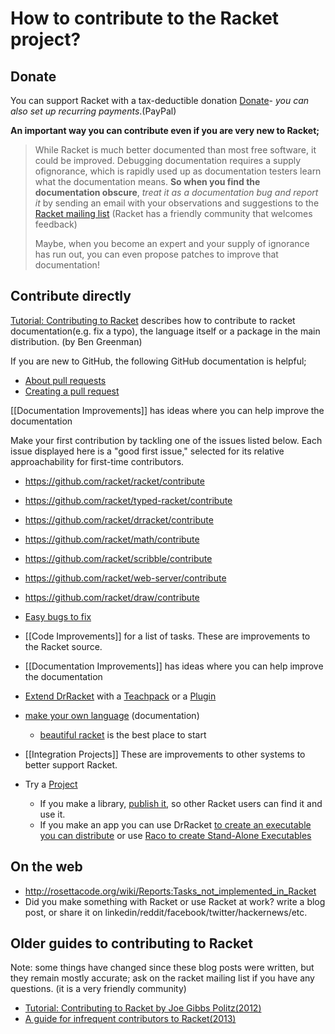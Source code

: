 # How to contribute to the Racket project?

## Donate
You can support Racket with a tax-deductible donation [Donate](https://racket-lang.org/sfc.html)- _you can also set up recurring payments_.(PayPal)

**An important way you can contribute even if you are very new to Racket;**

> While Racket is much better documented than most free software, it could be improved.  Debugging documentation requires a supply ofignorance, which is rapidly used up as documentation testers learn what the documentation means.  **So when you find the documentation obscure**, _treat it as a documentation bug and report it_ by sending an email with your observations and suggestions to the [Racket mailing list](https://lists.racket-lang.org) (Racket has a friendly community that welcomes feedback)
> 
> Maybe, when you become an expert and your supply of ignorance has run out, you can even propose patches to improve that documentation!  


## Contribute directly
[Tutorial: Contributing to Racket](https://blog.racket-lang.org/2017/09/tutorial-contributing-to-racket.html) describes how to contribute to racket documentation(e.g. fix a typo), the language itself or a package in the main distribution. (by Ben Greenman)

If you are new to GitHub, the following GitHub documentation is helpful;
* [About pull requests](https://help.github.com/en/articles/about-pull-requests)
* [Creating a pull request](https://help.github.com/en/articles/creating-a-pull-request)

[[Documentation Improvements]] has ideas where you can help improve the documentation

Make your first contribution by tackling one of the issues listed below.
Each issue displayed here is a "good first issue," selected for its relative approachability for first-time contributors.
* <https://github.com/racket/racket/contribute>
* <https://github.com/racket/typed-racket/contribute>
* <https://github.com/racket/drracket/contribute>
* <https://github.com/racket/math/contribute>
* <https://github.com/racket/scribble/contribute>
* <https://github.com/racket/web-server/contribute>
* <https://github.com/racket/draw/contribute>

* [Easy bugs to fix](https://github.com/racket/racket/wiki/Easy-bugs-to-fix)
* [[Code Improvements]] for a list of tasks. These are improvements to the Racket source.
* [[Documentation Improvements]] has ideas where you can help improve the documentation
* [Extend DrRacket](https://docs.racket-lang.org/drracket/extending-drracket.html) with a [Teachpack](https://docs.racket-lang.org/drracket/extending-drracket.html#%28part._teachpacks%29) or a [Plugin](https://docs.racket-lang.org/tools/index.html)
* [make your own language](https://docs.racket-lang.org/guide/languages.html) (documentation)
  * [beau­ti­ful racket](https://beautifulracket.com) is the best place to start
* [[Integration Projects]] These are improvements to other systems to better support Racket.
* Try a [Project](https://github.com/racket/racket/wiki/Project-Ideas)
  * If you make a library, [publish it](http://docs.racket-lang.org/pkg/getting-started.html), so other Racket users can find it and use it.
  * If you make an app you can use DrRacket [to create an executable you can distribute](https://docs.racket-lang.org/drracket/create-exe.html) or use [Raco to create Stand-Alone Executables](https://docs.racket-lang.org/raco/exe-dist.html)

## On the web
* <http://rosettacode.org/wiki/Reports:Tasks_not_implemented_in_Racket>
* Did you make something with Racket or use Racket at work? write a blog post, or share it on linkedin/reddit/facebook/twitter/hackernews/etc.

## Older guides to contributing to Racket
Note: some things have changed since these blog posts were written, but they remain mostly accurate; ask on the racket mailing list if you have any questions. (it is a very friendly community)
* [Tutorial: Contributing to Racket by Joe Gibbs Politz(2012)](http://blog.racket-lang.org/2012/11/tutorial-contributing-to-racket.html)
* [A guide for infrequent contributors to Racket(2013)](http://www.greghendershott.com/2013/04/a-guide-for-infrequent-contributors-to-racket.html)